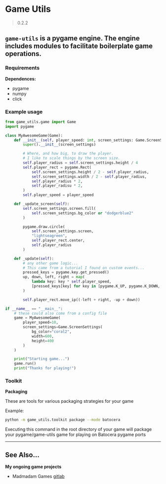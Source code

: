 # Game Utils

>0.2.2

## `game-utils` is a pygame engine.  The engine includes modules to facilitate boilerplate game operations. 

### Requirements

**Dependences:**
- pygame
- numpy
- click

### Example usage

```python
from game_utils.game import Game
import pygame

class MyAwesomeGame(Game):
    def __init__(self, player_speed: int, screen_settings: Game.ScreenSettings):
        super().__init__(screen_settings)

        # Where, and how big, to draw the player.
        # I like to scale things by the screen size.
        self.player_radius = self.screen_settings.height / 4
        self.player_rect = pygame.Rect(
            self.screen_settings.height / 2 - self.player_radius,
            self.screen_settings.width / 2 - self.player_radius,
            self.player_radius * 2,
            self.player_radisu * 2,
        )
        self.player_speed = player_speed

    def _update_screen(self):
        self.screen_settings.screen.fill(
            self.screen_settings.bg_color or "dodgerblue2"
        )

        pygame.draw.circle(
            self.screen_settings.screen,
            "lightseagreen",
            self.player_rect.center,
            self.player_radius
        )

    def _update(self):
        # any other game logic...
        # This came from a tutorial I found on custom events...
        pressed_keys = pygame.key.get_pressed()
        up, down, left, right = map(
            lambda key: key * self.player_speed,
            [pressed_keys[key] for key in [pygame.K_UP, pygame.K_DOWN, pygame.K_LEFT, pygame.K_RIGHT]] 
        )

        self.player_rect.move_ip((-left + right, -up + down))

if __name__ == "__main__":
    # these could also come from a config file
    game = MyAwesomeGame(
        player_speed=10,
        screen_settings=Game.ScreenSettings(
            bg_color="coral2",
            width=600,
            height=400
        )
    )

    print("Starting game...")
    game.run()
    print("Thanks for playing!")
```

### Toolkit

**Packaging**

These are tools for various packaging strategies for your game

Example:

```bash
python -m game_utils.toolkit package --mode batocera
```

Executing this command in the root directory of your game will package your pygame/game-utils game for playing on Batocera pygame ports

---

## See Also...

<p><b>My ongoing game projects</b></p>

- Madmadam Games [gitlab](https://gitlab.com/madmadam/games)
